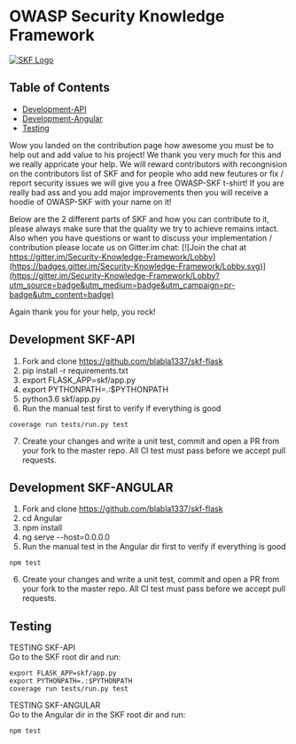 # OWASP Security Knowledge Framework
[![SKF Logo](https://www.securityknowledgeframework.org/img/banner-wiki-owasp.jpg)](https://www.securityknowledgeframework.org/)

## Table of Contents
* [Development-API](#development-api)
* [Development-Angular](#development-angular)
* [Testing](#testing)

Wow you landed on the contribution page how awesome you must be to help out and add value to his project! We thank you very much for this and we really appricate your help. We will reward contributors with recongnision on the contributors list of SKF and for people who add new feutures or fix / report security issues we will give you a free OWASP-SKF t-shirt! If you are really bad ass and you add major improvements then you will receive a hoodie of OWASP-SKF with your name on it!

Below are the 2 different parts of SKF and how you can contribute to it, please always make sure that the quality we try to achieve remains intact. Also when you have questions or want to discuss your implementation / contribution please locate us on Gitter.im chat: [![Join the chat at https://gitter.im/Security-Knowledge-Framework/Lobby](https://badges.gitter.im/Security-Knowledge-Framework/Lobby.svg)](https://gitter.im/Security-Knowledge-Framework/Lobby?utm_source=badge&utm_medium=badge&utm_campaign=pr-badge&utm_content=badge)

Again thank you for your help, you rock!

## <a name="development-api"></a>Development SKF-API

1. Fork and clone https://github.com/blabla1337/skf-flask
2. pip install -r requirements.txt
3. export FLASK_APP=skf/app.py
4. export PYTHONPATH=.:$PYTHONPATH
5. python3.6 skf/app.py
6. Run the manual test first to verify if everything is good
``` 
coverage run tests/run.py test
``` 
7. Create your changes and write a unit test, commit and open a PR from your fork to the master repo. All CI test must pass before we accept pull requests.

## <a name="development-angular"></a>Development SKF-ANGULAR

1. Fork and clone https://github.com/blabla1337/skf-flask
2. cd Angular
3. npm install
4. ng serve --host=0.0.0.0 
5. Run the manual test in the Angular dir first to verify if everything is good
``` 
npm test
``` 
6. Create your changes and write a unit test, commit and open a PR from your fork to the master repo. All CI test must pass before we accept pull requests.


## <a name="testing"></a>Testing

TESTING SKF-API<br>
Go to the SKF root dir and run:
```
export FLASK_APP=skf/app.py
export PYTHONPATH=.:$PYTHONPATH
coverage run tests/run.py test
```

TESTING SKF-ANGULAR<br>
Go to the Angular dir in the SKF root dir and run:
```
npm test
```